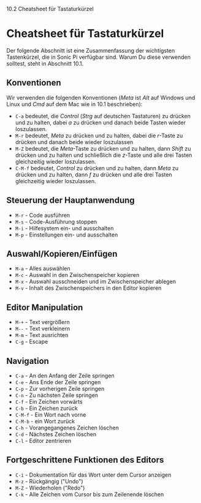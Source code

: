 10.2 Cheatsheet für Tastaturkürzel

# Cheatsheet für Tastaturkürzel

Der folgende Abschnitt ist eine Zusammenfassung der wichtígsten 
Tastenkürzel, die in Sonic Pi verfügbar sind. Warum Du diese verwenden 
solltest, steht in Abschnitt 10.1.

## Konventionen

Wir verwenden die folgenden Konventionen (*Meta* ist *Alt* auf Windows 
und Linux und *Cmd* auf dem  Mac wie in 10.1 beschrieben):

* `C-a` bedeutet, die *Control* (*Strg* auf deutschen Tastaturen) zu drücken und zu halten, dabei *a* zu drücken und danach beide Tasten wieder loszulassen.
* `M-r` bedeutet, *Meta* zu drücken und zu halten, dabei die *r*-Taste zu drücken und danach beide wieder loszulassen
* `M-Z` bedeutet, die *Meta*-Taste zu drücken und zu halten, dann *Shift* zu drücken und zu halten und schließlich die *z*-Taste und alle drei Tasten gleichzeitig wieder loszulassen.
* `C-M-f` bedeutet, *Control* zu drücken und zu halten, dann *Meta* zu drücken und zu halten, dann *f* zu drücken und alle drei Tasten gleichzeitig wieder loszulassen.

## Steuerung der Hauptanwendung

* `M-r` - Code ausführen
* `M-s` - Code-Ausführung stoppen
* `M-i` - Hilfesystem ein- und ausschalten
* `M-p` - Einstellungen ein- und ausschalten

## Auswahl/Kopieren/Einfügen

* `M-a` - Alles auswählen
* `M-c` - Auswahl in den Zwischenspeicher kopieren
* `M-x` - Auswahl ausschneiden und im Zwischenspeicher ablegen
* `M-v` - Inhalt des Zwischenspeichers in den Editor kopieren

## Editor Manipulation

* `M-+` - Text vergrößern
* `M--` - Text verkleinern
* `M-m` - Text ausrichten
* `C-g` - Escape

## Navigation

* `C-a` - An den Anfang der Zeile springen
* `C-e` - Ans Ende der Zeile springen
* `C-p` - Zur vorherigen Zeile springen
* `C-n` - Zu nächsten Zeile springen
* `C-f` - Ein Zeichen vorwärts
* `C-b` - Ein Zeichen zurück
* `C-M-f` - Ein Wort nach vorne
* `C-M-b` - ein Wort zurück
* `C-h` - Vorangegangenes Zeichen löschen 
* `C-d` - Nächstes Zeichen löschen
* `C-l` - Editor zentrieren

## Fortgeschrittene Funktionen des Editors

* `C-i` - Dokumentation für das Wort unter dem Cursor anzeigen
* `M-z` - Rückgängig ("Undo")
* `M-Z` - Wiederholen ("Redo")
* `C-k` - Alle Zeichen vom Cursor bis zum Zeilenende löschen

